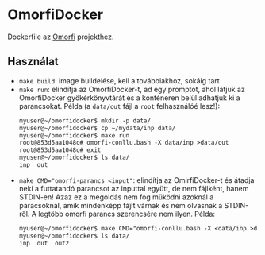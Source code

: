 # OmorfiDocker

Dockerfile az [Omorfi](https://github.com/flammie/omorfi) projekthez.


## Használat

- `make build`: image buildelése, kell a továbbiakhoz, sokáig tart
- `make run`: elindítja az OmorfiDocker-t, ad egy promptot, ahol látjuk az
  OmorfiDocker gyökérkönyvtárát és a konténeren belül adhatjuk ki a
  parancsokat. Példa (a `data/out` fájl a `root` felhasználóé lesz!):
    ```txt
    myuser@~/omorfidocker$ mkdir -p data/
    myuser@~/omorfidocker$ cp ~/mydata/inp data/
    myuser@~/omorfidocker$ make run
    root@853d5aa1048c# omorfi-conllu.bash -X data/inp >data/out
    root@853d5aa1048c# exit
    myuser@~/omorfidocker$ ls data/
    inp  out
    ```
- `make CMD="omorfi-parancs <input"`: elindítja az OmirfiDocker-t és átadja
  neki a futtatandó parancsot az inputtal együtt, de nem fájlként, hanem
  STDIN-en! Azaz ez a megoldás nem fog működni azoknál a paracsoknál, amik
  mindenképp fájlt várnak és nem olvasnak a STDIN-ről. A legtöbb omorfi parancs
  szerencsére nem ilyen. Példa:
    ```txt
    myuser@~/omorfidocker$ make CMD="omorfi-conllu.bash -X <data/inp >data/out2"
    myuser@~/omorfidocker$ ls data/
    inp  out  out2
    ```